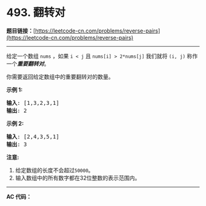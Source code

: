 # 493. 翻转对

**题目链接：**[https://leetcode-cn.com/problems/reverse-pairs](https://leetcode-cn.com/problems/reverse-pairs)

---

<div class="content__1Y2H">
 <div class="notranslate">
  <p>给定一个数组&nbsp;<code>nums</code>&nbsp;，如果&nbsp;<code>i &lt; j</code>&nbsp;且&nbsp;<code>nums[i] &gt; 2*nums[j]</code>&nbsp;我们就将&nbsp;<code>(i, j)</code>&nbsp;称作一个<strong><em>重要翻转对</em></strong>。</p> 
  <p>你需要返回给定数组中的重要翻转对的数量。</p> 
  <p><strong>示例 1:</strong></p> 
  <pre class="language-text"><strong>输入</strong>: [1,3,2,3,1]
<strong>输出</strong>: 2
</pre> 
  <p><strong>示例 2:</strong></p> 
  <pre class="language-text"><strong>输入</strong>: [2,4,3,5,1]
<strong>输出</strong>: 3
</pre> 
  <p><strong>注意:</strong></p> 
  <ol> 
   <li>给定数组的长度不会超过<code>50000</code>。</li> 
   <li>输入数组中的所有数字都在32位整数的表示范围内。</li> 
  </ol> 
 </div>
</div>

---

**AC 代码：**

```java

```